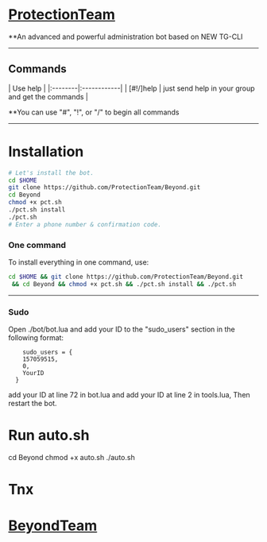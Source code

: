 # [ProtectionTeam](https://telegram.me/ProtectionTeam)

**An advanced and powerful administration bot based on NEW TG-CLI


* * *

## Commands

| Use help |
|:--------|:------------|
| [#!/]help | just send help in your group and get the commands |

**You can use "#", "!", or "/" to begin all commands

* * *

# Installation

```sh
# Let's install the bot.
cd $HOME
git clone https://github.com/ProtectionTeam/Beyond.git
cd Beyond
chmod +x pct.sh
./pct.sh install
./pct.sh 
# Enter a phone number & confirmation code.
```
### One command
To install everything in one command, use:
```sh
cd $HOME && git clone https://github.com/ProtectionTeam/Beyond.git
 && cd Beyond && chmod +x pct.sh && ./pct.sh install && ./pct.sh
```

* * *

### Sudo

Open ./bot/bot.lua and add your ID to the "sudo_users" section in the following format:
```
    sudo_users = {
    157059515,
    0,
    YourID
  }
```
add your ID at line 72 in bot.lua and add your ID at line 2 in tools.lua, Then restart the bot.

# Run auto.sh
cd Beyond
chmod +x auto.sh
./auto.sh


# Tnx 
# [BeyondTeam](https://telegram.me/BeyondTeam)
